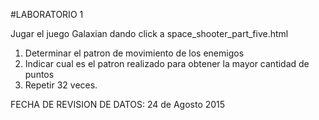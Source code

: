 #LABORATORIO 1

Jugar el juego Galaxian dando click a space_shooter_part_five.html

1. Determinar el patron de movimiento de los enemigos
2. Indicar cual es el patron realizado para obtener la mayor cantidad de puntos
3. Repetir 32 veces.


FECHA DE REVISION DE DATOS: 24 de Agosto 2015

